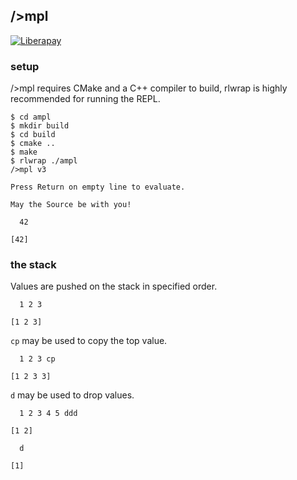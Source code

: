 ## />mpl

[![Liberapay](https://liberapay.com/assets/widgets/donate.svg)](https://liberapay.com/andreas7/donate)

### setup
/>mpl requires CMake and a C++ compiler to build, rlwrap is highly recommended for running the REPL.

```
$ cd ampl
$ mkdir build
$ cd build
$ cmake ..
$ make
$ rlwrap ./ampl
/>mpl v3

Press Return on empty line to evaluate.

May the Source be with you!

  42

[42]
```

### the stack
Values are pushed on the stack in specified order.

```
  1 2 3
  
[1 2 3]
```

`cp` may be used to copy the top value.

```
  1 2 3 cp

[1 2 3 3]
```

`d` may be used to drop values.

```
  1 2 3 4 5 ddd

[1 2]

  d

[1]
```
